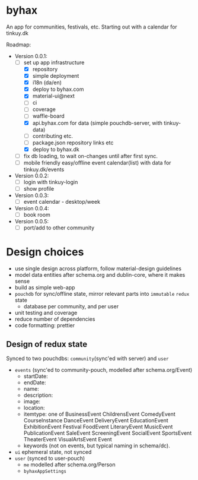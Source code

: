 # byhax

An app for communities, festivals, etc. Starting out with a calendar for tinkuy.dk

Roadmap:

- Version 0.0.1:
    - [ ] set up app infrastructure
        - [x] repository
        - [x] simple deployment
        - [x] i18n (da/en)
        - [x] deploy to byhax.com
        - [x] material-ui@next
        - [ ] ci
        - [ ] coverage
        - [ ] waffle-board
        - [x] api.byhax.com for data (simple pouchdb-server, with tinkuy-data)
        - [ ] contributing etc.
        - [ ] package.json repository links etc
        - [x] deploy to byhax.dk
    - [ ] fix db loading, to wait on-changes until after first sync.
    - [ ] mobile friendly easy/offline event calendar(list) with data for tinkuy.dk/events
- Version 0.0.2:
    - [ ] login with tinkuy-login
    - [ ] show profile
- Version 0.0.3:
    - [ ] event calendar - desktop/week
- Version 0.0.4:
    - [ ] book room
- Version 0.0.5:
    - [ ] port/add to other community

# Design choices

- use single design across platform, follow material-design guidelines
- model data entities after schema.org and dublin-core, where it makes sense
- build as simple web-app
- `pouchdb` for sync/offline state, mirror relevant parts into `immutable` `redux` state
    - database per community, and per user
- unit testing and coverage
- reduce number of dependencies
- code formatting: prettier

## Design of redux state

Synced to two pouchdbs: `community`(sync'ed with server) and `user`

- `events` (sync'ed to community-pouch, modelled after schema.org/Event) 
    - startDate:
    - endDate:
    - name:
    - description:
    - image:
    - location:
    - itemtype: one of BusinessEvent ChildrensEvent ComedyEvent CourseInstance DanceEvent DeliveryEvent EducationEvent ExhibitionEvent Festival FoodEvent LiteraryEvent MusicEvent PublicationEvent SaleEvent ScreeningEvent SocialEvent SportsEvent TheaterEvent VisualArtsEvent Event
    - keywords (not on events, but typical naming in schema/dc).
- `ui` ephemeral state, not synced
- `user` (synced to user-pouch)
    - `me` modelled after schema.org/Person
    - `byhaxAppSettings`
